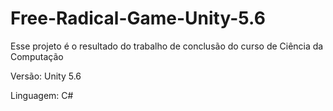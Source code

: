 # Free-Radical-Game-Unity-5.6

Esse projeto é o resultado do trabalho de conclusão do curso de Ciência da Computação


Versão: Unity 5.6

Linguagem: C#
